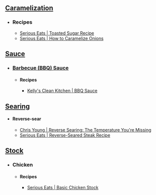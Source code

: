 ## [Caramelization](https://en.wikipedia.org/wiki/Caramelization)
- ### Recipes
	- [Serious Eats | Toasted Sugar Recipe](https://www.seriouseats.com/dry-toasted-sugar-granulated-caramel-recipe)
	- [Serious Eats | How to Caramelize Onions](https://www.seriouseats.com/caramelized-onions)
## [Sauce](https://en.wikipedia.org/wiki/Sauce)
- ### [Barbecue (BBQ) Sauce](https://en.wikipedia.org/wiki/Barbecue_sauce)
	- #### Recipes
		- [Kelly's Clean Kitchen | BBQ Sauce](https://kellyscleankitchen.com/2023/06/20/bbq-sauce-updated/)
## [Searing](https://en.wikipedia.org/wiki/Searing)
- #### Reverse-sear
	- [Chris Young | Reverse Searing: The Temperature You're Missing](https://www.youtube.com/@ChrisYoungCooks)
	- [Serious Eats | Reverse-Seared Steak Recipe](https://www.seriouseats.com/reverse-seared-steak-recipe)
## [Stock](https://en.wikipedia.org/wiki/Stock_(food))
- ### Chicken
	- #### Recipes
		- [Serious Eats | Basic Chicken Stock](https://www.seriouseats.com/best-rich-easy-white-chicken-stock-recipe)